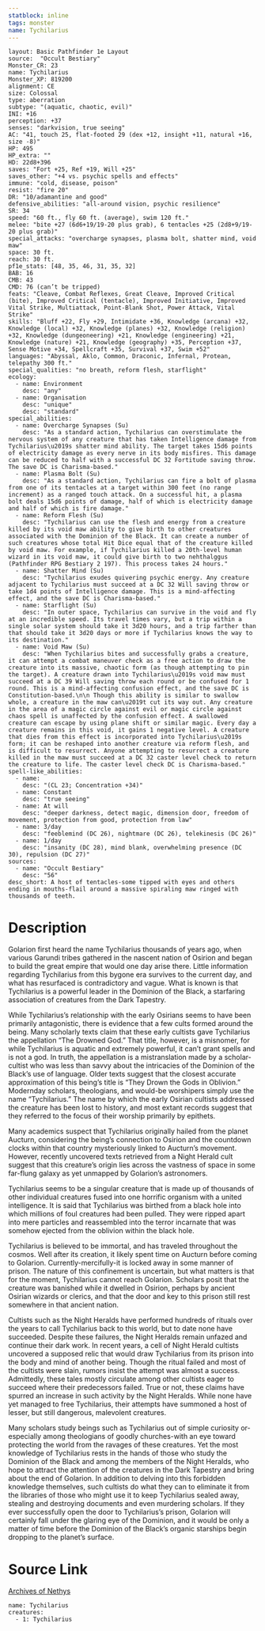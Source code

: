 ```yaml
---
statblock: inline
tags: monster
name: Tychilarius
---
```

```statblock
layout: Basic Pathfinder 1e Layout
source:  "Occult Bestiary"
Monster_CR: 23
name: Tychilarius
Monster_XP: 819200
alignment: CE
size: Colossal
type: aberration
subtype: "(aquatic, chaotic, evil)"
INI: +16
perception: +37
senses: "darkvision, true seeing"
AC: "41, touch 25, flat-footed 29 (dex +12, insight +11, natural +16, size -8)"
HP: 495
HP_extra: ""
HD: 22d8+396
saves: "Fort +25, Ref +19, Will +25"
saves_other: "+4 vs. psychic spells and effects"
immune: "cold, disease, poison"
resist: "fire 20"
DR: "10/adamantine and good"
defensive_abilities: "all-around vision, psychic resilience"
SR: 34
speed: "60 ft., fly 60 ft. (average), swim 120 ft."
melee: "bite +27 (6d6+19/19-20 plus grab), 6 tentacles +25 (2d8+9/19-20 plus grab)"
special_attacks: "overcharge synapses, plasma bolt, shatter mind, void maw"
space: 30 ft.
reach: 30 ft.
pf1e_stats: [48, 35, 46, 31, 35, 32]
BAB: 16
CMB: 43
CMD: 76 (can’t be tripped)
feats: "Cleave, Combat Reflexes, Great Cleave, Improved Critical (bite), Improved Critical (tentacle), Improved Initiative, Improved Vital Strike, Multiattack, Point-Blank Shot, Power Attack, Vital Strike"
skills: "Bluff +22, Fly +29, Intimidate +36, Knowledge (arcana) +32, Knowledge (local) +32, Knowledge (planes) +32, Knowledge (religion) +32, Knowledge (dungeoneering) +21, Knowledge (engineering) +21, Knowledge (nature) +21, Knowledge (geography) +35, Perception +37, Sense Motive +34, Spellcraft +35, Survival +37, Swim +52"
languages: "Abyssal, Aklo, Common, Draconic, Infernal, Protean, telepathy 300 ft."
special_qualities: "no breath, reform flesh, starflight"
ecology:
  - name: Environment
    desc: "any"
  - name: Organisation
    desc: "unique"
    desc: "standard"
special_abilities:
  - name: Overcharge Synapses (Su)
    desc: "As a standard action, Tychilarius can overstimulate the nervous system of any creature that has taken Intelligence damage from Tychilarius\u2019s shatter mind ability. The target takes 15d6 points of electricity damage as every nerve in its body misfires. This damage can be reduced to half with a successful DC 32 Fortitude saving throw. The save DC is Charisma-based."
  - name: Plasma Bolt (Su)
    desc: "As a standard action, Tychilarius can fire a bolt of plasma from one of its tentacles at a target within 300 feet (no range increment) as a ranged touch attack. On a successful hit, a plasma bolt deals 15d6 points of damage, half of which is electricity damage and half of which is fire damage."
  - name: Reform Flesh (Su)
    desc: "Tychilarius can use the flesh and energy from a creature killed by its void maw ability to give birth to other creatures associated with the Dominion of the Black. It can create a number of such creatures whose total Hit Dice equal that of the creature killed by void maw. For example, if Tychilarius killed a 20th-level human wizard in its void maw, it could give birth to two nehthalggus (Pathfinder RPG Bestiary 2 197). This process takes 24 hours."
  - name: Shatter Mind (Su)
    desc: "Tychilarius exudes quivering psychic energy. Any creature adjacent to Tychilarius must succeed at a DC 32 Will saving throw or take 1d4 points of Intelligence damage. This is a mind-affecting effect, and the save DC is Charisma-based."
  - name: Starflight (Su)
    desc: "In outer space, Tychilarius can survive in the void and fly at an incredible speed. Its travel times vary, but a trip within a single solar system should take it 3d20 hours, and a trip farther than that should take it 3d20 days or more if Tychilarius knows the way to its destination."
  - name: Void Maw (Su)
    desc: "When Tychilarius bites and successfully grabs a creature, it can attempt a combat maneuver check as a free action to draw the creature into its massive, chaotic form (as though attempting to pin the target). A creature drawn into Tychilarius\u2019s void maw must succeed at a DC 39 Will saving throw each round or be confused for 1 round. This is a mind-affecting confusion effect, and the save DC is Constitution-based.\n\n Though this ability is similar to swallow whole, a creature in the maw can\u2019t cut its way out. Any creature in the area of a magic circle against evil or magic circle against chaos spell is unaffected by the confusion effect. A swallowed creature can escape by using plane shift or similar magic. Every day a creature remains in this void, it gains 1 negative level. A creature that dies from this effect is incorporated into Tychilarius\u2019s form; it can be reshaped into another creature via reform flesh, and is difficult to resurrect. Anyone attempting to resurrect a creature killed in the maw must succeed at a DC 32 caster level check to return the creature to life. The caster level check DC is Charisma-based."
spell-like_abilities:
  - name:
    desc: "(CL 23; Concentration +34)"
  - name: Constant
    desc: "true seeing"
  - name: At will
    desc: "deeper darkness, detect magic, dimension door, freedom of movement, protection from good, protection from law"
  - name: 3/day
    desc: "feeblemind (DC 26), nightmare (DC 26), telekinesis (DC 26)"
  - name: 1/day
    desc: "insanity (DC 28), mind blank, overwhelming presence (DC 30), repulsion (DC 27)"
sources:
  - name: "Occult Bestiary"
    desc: "56"
desc_short: A host of tentacles-some tipped with eyes and others ending in mouths-flail around a massive spiraling maw ringed with thousands of teeth.
```
# Description
Golarion first heard the name Tychilarius thousands of years ago, when various Garundi tribes gathered in the nascent nation of Osirion and began to build the great empire that would one day arise there. Little information regarding Tychilarius from this bygone era survives to the current day, and what has resurfaced is contradictory and vague. What is known is that Tychilarius is a powerful leader in the Dominion of the Black, a starfaring association of creatures from the Dark Tapestry.

While Tychilarius’s relationship with the early Osirians seems to have been primarily antagonistic, there is evidence that a few cults formed around the being. Many scholarly texts claim that these early cultists gave Tychilarius the appellation “The Drowned God.” That title, however, is a misnomer, for while Tychilarius is aquatic and extremely powerful, it can’t grant spells and is not a god. In truth, the appellation is a mistranslation made by a scholar-cultist who was less than savvy about the intricacies of the Dominion of the Black’s use of language. Older texts suggest that the closest accurate approximation of this being’s title is “They Drown the Gods in Oblivion.” Modernday scholars, theologians, and would-be worshipers simply use the name “Tychilarius.” The name by which the early Osirian cultists addressed the creature has been lost to history, and most extant records suggest that they referred to the focus of their worship primarily by epithets.

Many academics suspect that Tychilarius originally hailed from the planet Aucturn, considering the being’s connection to Osirion and the countdown clocks within that country mysteriously linked to Aucturn’s movement. However, recently uncovered texts retrieved from a Night Herald cult suggest that this creature’s origin lies across the vastness of space in some far-flung galaxy as yet unmapped by Golarion’s astronomers.

Tychilarius seems to be a singular creature that is made up of thousands of other individual creatures fused into one horrific organism with a united intelligence. It is said that Tychilarius was birthed from a black hole into which millions of foul creatures had been pulled. They were ripped apart into mere particles and reassembled into the terror incarnate that was somehow ejected from the oblivion within the black hole.

Tychilarius is believed to be immortal, and has traveled throughout the cosmos. Well after its creation, it likely spent time on Aucturn before coming to Golarion. Currently-mercifully-it is locked away in some manner of prison. The nature of this confinement is uncertain, but what matters is that for the moment, Tychilarius cannot reach Golarion. Scholars posit that the creature was banished while it dwelled in Osirion, perhaps by ancient Osirian wizards or clerics, and that the door and key to this prison still rest somewhere in that ancient nation.

Cultists such as the Night Heralds have performed hundreds of rituals over the years to call Tychilarius back to this world, but to date none have succeeded. Despite these failures, the Night Heralds remain unfazed and continue their dark work. In recent years, a cell of Night Herald cultists uncovered a supposed relic that would draw Tychilarius from its prison into the body and mind of another being. Though the ritual failed and most of the cultists were slain, rumors insist the attempt was almost a success. Admittedly, these tales mostly circulate among other cultists eager to succeed where their predecessors failed. True or not, these claims have spurred an increase in such activity by the Night Heralds. While none have yet managed to free Tychilarius, their attempts have summoned a host of lesser, but still dangerous, malevolent creatures.

Many scholars study beings such as Tychilarius out of simple curiosity or-especially among theologians of goodly churches-with an eye toward protecting the world from the ravages of these creatures. Yet the most knowledge of Tychilarius rests in the hands of those who study the Dominion of the Black and among the members of the Night Heralds, who hope to attract the attention of the creatures in the Dark Tapestry and bring about the end of Golarion. In addition to delving into this forbidden knowledge themselves, such cultists do what they can to eliminate it from the libraries of those who might use it to keep Tychilarius sealed away, stealing and destroying documents and even murdering scholars. If they ever successfully open the door to Tychilarius’s prison, Golarion will certainly fall under the glaring eye of the Dominion, and it would be only a matter of time before the Dominion of the Black’s organic starships begin dropping to the planet’s surface.
# Source Link
[Archives of Nethys](https://aonprd.com/MonsterDisplay.aspx?ItemName=Tychilarius)
```encounter-table
name: Tychilarius
creatures:
  - 1: Tychilarius
```
